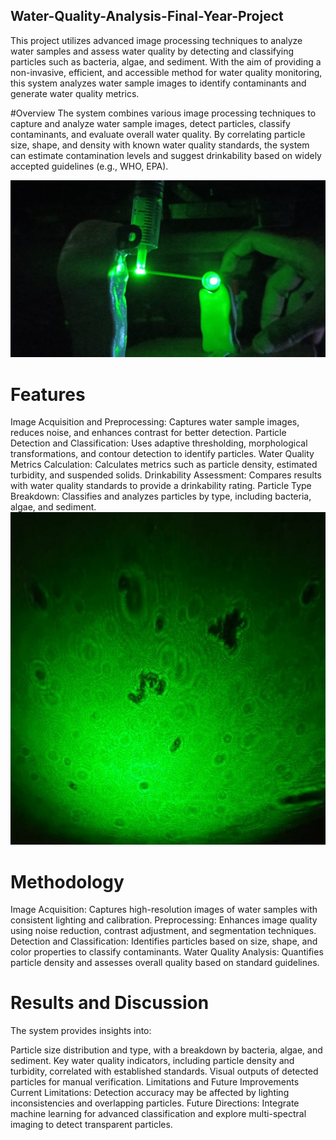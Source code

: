## Water-Quality-Analysis-Final-Year-Project

This project utilizes advanced image processing techniques to analyze water samples and assess water quality by detecting and classifying particles such as bacteria, algae, and sediment. With the aim of providing a non-invasive, efficient, and accessible method for water quality monitoring, this system analyzes water sample images to identify contaminants and generate water quality metrics.

#Overview
The system combines various image processing techniques to capture and analyze water sample images, detect particles, classify contaminants, and evaluate overall water quality. By correlating particle size, shape, and density with known water quality standards, the system can estimate contamination levels and suggest drinkability based on widely accepted guidelines (e.g., WHO, EPA).

![Setup ](setup_images/setup1.jpg)

# Features
Image Acquisition and Preprocessing: Captures water sample images, reduces noise, and enhances contrast for better detection.
Particle Detection and Classification: Uses adaptive thresholding, morphological transformations, and contour detection to identify particles.
Water Quality Metrics Calculation: Calculates metrics such as particle density, estimated turbidity, and suspended solids.
Drinkability Assessment: Compares results with water quality standards to provide a drinkability rating.
Particle Type Breakdown: Classifies and analyzes particles by type, including bacteria, algae, and sediment.
![Setup ](water_samples/river_water_2.jpg)
# Methodology
Image Acquisition: Captures high-resolution images of water samples with consistent lighting and calibration.
Preprocessing: Enhances image quality using noise reduction, contrast adjustment, and segmentation techniques.
Detection and Classification: Identifies particles based on size, shape, and color properties to classify contaminants.
Water Quality Analysis: Quantifies particle density and assesses overall quality based on standard guidelines.
# Results and Discussion
The system provides insights into:

Particle size distribution and type, with a breakdown by bacteria, algae, and sediment.
Key water quality indicators, including particle density and turbidity, correlated with established standards.
Visual outputs of detected particles for manual verification.
Limitations and Future Improvements
Current Limitations: Detection accuracy may be affected by lighting inconsistencies and overlapping particles.
Future Directions: Integrate machine learning for advanced classification and explore multi-spectral imaging to detect transparent particles.
